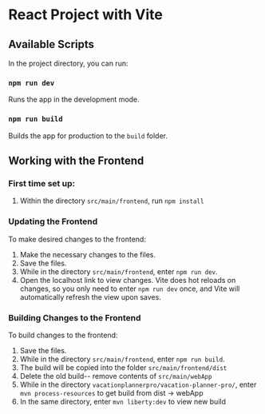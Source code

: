 # React Project with Vite

## Available Scripts

In the project directory, you can run:

### `npm run dev`

Runs the app in the development mode.

### `npm run build`

Builds the app for production to the `build` folder.

## Working with the Frontend

### First time set up:

1. Within the directory `src/main/frontend`, run `npm install`

### Updating the Frontend

To make desired changes to the frontend:

1. Make the necessary changes to the files.
2. Save the files.
3. While in the directory `src/main/frontend`, enter `npm run dev`.
4. Open the localhost link to view changes. Vite does hot reloads on changes, so you only need to enter `npm run dev` once, and Vite will automatically refresh the view upon saves.

### Building Changes to the Frontend

To build changes to the frontend:

1. Save the files.
2. While in the directory `src/main/frontend`, enter `npm run build`.
3. The build will be copied into the folder `src/main/frontend/dist`
4. Delete the old build-- remove contents of `src/main/webApp`
5. While in the directory `vacationplannerpro/vacation-planner-pro/`, enter `mvn process-resources` to get build from dist -> webApp
6. In the same directory, enter `mvn liberty:dev` to view new build

